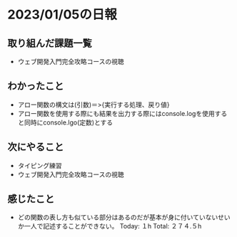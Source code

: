 # 2023/01/05の日報
## 取り組んだ課題一覧
* ウェブ開発入門完全攻略コースの視聴
## わかったこと
* アロー関数の構文は(引数)＝>{実行する処理、戻り値}
* アロー関数を使用する際にも結果を出力する際にはconsole.logを使用すると同時にconsole.lgo(定数)とする
## 次にやること
* タイピング練習
* ウェブ開発入門完全攻略コースの視聴
## 感じたこと
* どの関数の表し方も似ている部分はあるのだが基本が身に付いていないせいか一人で記述することができない。
Today: １h
Total: ２７４.５h
